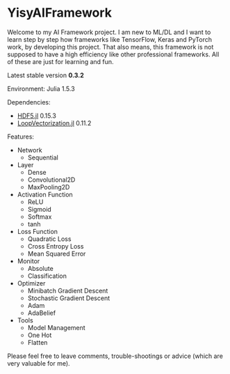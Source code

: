 # YisyAIFramework

Welcome to my AI Framework project. I am new to ML/DL and I want to learn step by step how frameworks like TensorFlow, Keras and PyTorch work, by developing this project. That also means, this framework is not supposed to have a high efficiency like other professional frameworks. All of these are just for learning and fun. 

Latest stable version **0.3.2** 

Environment: Julia 1.5.3

Dependencies: 
- [HDF5.jl](https://github.com/JuliaIO/HDF5.jl) 0.15.3
- [LoopVectorization.jl](https://github.com/chriselrod/LoopVectorization.jl) 0.11.2

Features: 

- Network
  - Sequential
- Layer
  - Dense
  - Convolutional2D
  - MaxPooling2D
- Activation Function
  - ReLU
  - Sigmoid
  - Softmax
  - tanh
- Loss Function
  - Quadratic Loss
  - Cross Entropy Loss
  - Mean Squared Error
- Monitor
  - Absolute
  - Classification
- Optimizer
  - Minibatch Gradient Descent
  - Stochastic Gradient Descent
  - Adam
  - AdaBelief
- Tools
  - Model Management
  - One Hot
  - Flatten

Please feel free to leave comments, trouble-shootings or advice (which are very valuable for me). 
